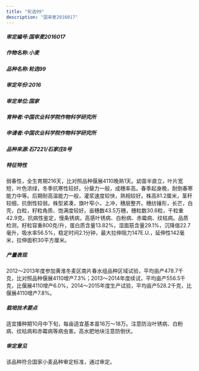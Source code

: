 ```yaml
---
title: "轮选99"
description: "国审麦2016017"
---
```

##### 审定编号:国审麦2016017

##### 作物名称:小麦

##### 品种名称:轮选99

##### 审定年份:2016

##### 审定单位:国家

##### 育种者:中国农业科学院作物科学研究所

##### 申请者:中国农业科学院作物科学研究所

##### 品种来源:石7221/石家庄8号

##### 特征特性
弱春性，全生育期216天，比对照品种偃展4110晚熟1天。幼苗半直立，叶片宽短，叶色浓绿，冬季抗寒性较好。分蘖力一般，成穗率高。春季起身晚，耐倒春寒能力中等。后期耐高温能力一般，灌浆速度较快，熟相较好。株高81.2厘米，茎秆较细，抗倒性较弱。株型紧凑，旗叶窄小，上冲，穗层整齐。穗纺锤形，长芒，白壳，白粒，籽粒角质、饱满度较好。亩穗数43.5万穗，穗粒数30.6粒，千粒重42.9克。抗病性鉴定，慢条锈病，高感叶锈病、白粉病、赤霉病、纹枯病。品质检测，籽粒容重800克/升，蛋白质含量13.82%，湿面筋含量29.1%，沉降值22.7毫升，吸水率56.5%，稳定时间2.1分钟，最大拉伸阻力147E.U.，延伸性142毫米，拉伸面积30平方厘米。

##### 产量表现
2012～2013年度参加黄淮冬麦区南片春水组品种区域试验，平均亩产478.7千克，比对照品种偃展4110增产7.3%；2013～2014年度续试，平均亩产556.5千克，比偃展4110增产6.0%，2014～2015年度生产试验，平均亩产528.2千克，比偃展4110增产7.8%。

##### 栽培技术要点
适宜播种期10月中下旬，每亩适宜基本苗16万～18万。注意防治叶锈病、白粉病、纹枯病和赤霉病等病虫害。高水肥地块注意防倒伏。

##### 审定意见
该品种符合国家小麦品种审定标准，通过审定。
